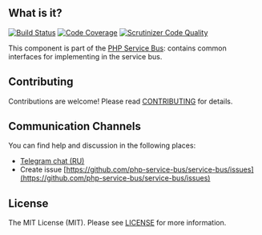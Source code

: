## What is it?

[![Build Status](https://travis-ci.org/php-service-bus/common.svg?branch=v4.1)](https://travis-ci.org/php-service-bus/common)
[![Code Coverage](https://scrutinizer-ci.com/g/php-service-bus/common/badges/coverage.png?b=v4.1)](https://scrutinizer-ci.com/g/php-service-bus/common/?branch=v4.1)
[![Scrutinizer Code Quality](https://scrutinizer-ci.com/g/php-service-bus/common/badges/quality-score.png?b=v4.1)](https://scrutinizer-ci.com/g/php-service-bus/common/?branch=v4.1)

This component is part of the [PHP Service Bus](https://github.com/php-service-bus/service-bus): contains common interfaces for implementing in the service bus.

## Contributing
Contributions are welcome! Please read [CONTRIBUTING](CONTRIBUTING.md) for details.

## Communication Channels
You can find help and discussion in the following places:
* [Telegram chat (RU)](https://t.me/php_service_bus)
* Create issue [https://github.com/php-service-bus/service-bus/issues](https://github.com/php-service-bus/service-bus/issues)

## License

The MIT License (MIT). Please see [LICENSE](LICENSE.md) for more information.
